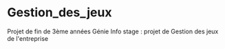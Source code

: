 # Gestion_des_jeux
Projet de fin de 3ème années Génie Info  stage : projet de  Gestion des jeux de l'entreprise
